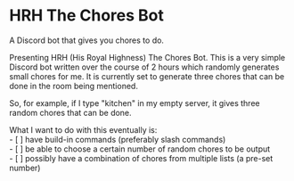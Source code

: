 # HRH The Chores Bot
A Discord bot that gives you chores to do.
<br>

Presenting HRH (His Royal Highness) The Chores Bot. This is a very simple Discord bot written over the course of 2 hours which randomly generates small chores for me.
It is currently set to generate three chores that can be done in the room being mentioned.
<br>

So, for example, if I type "kitchen" in my empty server, it gives three random chores that can be done.
<br>

What I want to do with this eventually is: <br>
	- [ ] have build-in commands (preferably slash commands) <br>
	- [ ] be able to choose a certain number of random chores to be output <br>
	- [ ] possibly have a combination of chores from multiple lists (a pre-set number)
